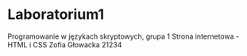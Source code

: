 # Laboratorium1
Programowanie w językach skryptowych, grupa 1
Strona internetowa - HTML i CSS
Zofia Głowacka 21234

